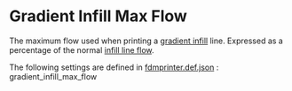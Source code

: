 # Gradient Infill Max Flow

The maximum flow used when printing a [gradient infill](gradient_infill_type.md) line. Expressed as a percentage of the normal [infill line flow](../material/infill_material_flow.md).

The following settings are defined in [fdmprinter.def.json](https://github.com/smartavionics/Cura/blob/mb-master/resources/definitions/fdmprinter.def.json) : gradient_infill_max_flow